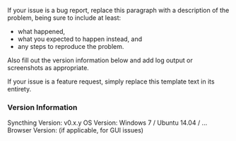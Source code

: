 If your issue is a bug report, replace this paragraph with a description
of the problem, being sure to include at least:

 - what happened,
 - what you expected to happen instead, and
 - any steps to reproduce the problem.

Also fill out the version information below and add log output or
screenshots as appropriate.

If your issue is a feature request, simply replace this template text in
its entirety.

### Version Information

Syncthing Version: v0.x.y
OS Version: Windows 7 / Ubuntu 14.04 / ...
Browser Version: (if applicable, for GUI issues)

